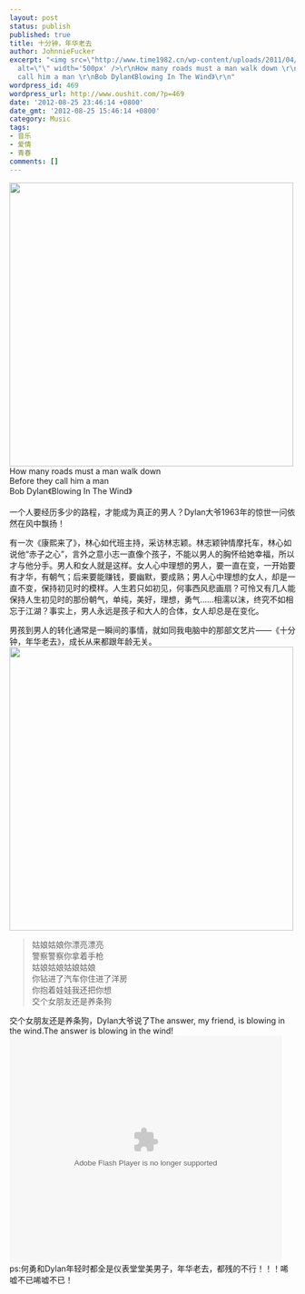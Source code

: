 ```yaml
---
layout: post
status: publish
published: true
title: 十分钟，年华老去
author: JohnnieFucker
excerpt: "<img src=\"http://www.time1982.cn/wp-content/uploads/2011/04/3f4407f5876d9ca228c184af843a2e5d.jpg\"
  alt=\"\" width='500px' />\r\nHow many roads must a man walk down \r\nBefore they
  call him a man \r\nBob Dylan《Blowing In The Wind》\r\n"
wordpress_id: 469
wordpress_url: http://www.oushit.com/?p=469
date: '2012-08-25 23:46:14 +0800'
date_gmt: '2012-08-25 15:46:14 +0800'
category: Music
tags:
- 音乐
- 爱情
- 青春
comments: []
---
```

<p><img src="http://www.time1982.cn/wp-content/uploads/2011/04/3f4407f5876d9ca228c184af843a2e5d.jpg" alt="" width='500px' /><br />
How many roads must a man walk down<br />
Before they call him a man<br />
Bob Dylan《Blowing In The Wind》<br />
<!--break--><a id="more-469"></a><br />
一个人要经历多少的路程，才能成为真正的男人？Dylan大爷1963年的惊世一问依然在风中飘扬！</p>
<p>有一次《康熙来了》，林心如代班主持，采访林志颖。林志颖钟情摩托车，林心如说他“赤子之心”，言外之意小志一直像个孩子，不能以男人的胸怀给她幸福，所以才与他分手。男人和女人就是这样。女人心中理想的男人，要一直在变，一开始要有才华，有朝气；后来要能赚钱，要幽默，要成熟；男人心中理想的女人，却是一直不变，保持初见时的模样。人生若只如初见，何事西风悲画扇？可怜又有几人能保持人生初见时的那份朝气，单纯，美好，理想，勇气……相濡以沫，终究不如相忘于江湖？事实上，男人永远是孩子和大人的合体，女人却总是在变化。</p>
<p>男孩到男人的转化通常是一瞬间的事情，就如同我电脑中的那部文艺片——《十分钟，年华老去》，成长从来都跟年龄无关。<br />
<img src="http://upload.umiwi.com/pub/article/20100801133504_61936.jpg" alt="" width='500px'/></p>
<blockquote><p>
姑娘姑娘你漂亮漂亮<br />
警察警察你拿着手枪<br />
姑娘姑娘姑娘姑娘<br />
你钻进了汽车你住进了洋房<br />
你抱着娃娃我还把你想<br />
交个女朋友还是养条狗
</p></blockquote>
<p>交个女朋友还是养条狗，Dylan大爷说了The answer, my friend, is blowing in the wind.The answer is blowing in the wind!<br />
<embed src="http://player.youku.com/player.php/sid/XMzQ4OTA2OTg4/v.swf" allowFullScreen="true" quality="high" width="480" height="400" align="middle" allowScriptAccess="always" type="application/x-shockwave-flash"></embed><br />
ps:何勇和Dylan年轻时都全是仪表堂堂美男子，年华老去，都残的不行！！！唏嘘不已唏嘘不已！</p>
